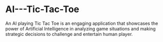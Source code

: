 # AI---Tic-Tac-Toe
 An AI playing Tic Tac Toe is an engaging application that showcases the power of Artificial Intelligence in analyzing game situations and making strategic decisions to challenge and entertain human player. 
